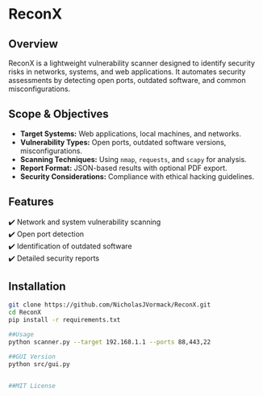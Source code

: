 # ReconX

## Overview
ReconX is a lightweight vulnerability scanner designed to identify security risks in networks, systems, and web applications. It automates security assessments by detecting open ports, outdated software, and common misconfigurations.

## Scope & Objectives
- **Target Systems:** Web applications, local machines, and networks.
- **Vulnerability Types:** Open ports, outdated software versions, misconfigurations.
- **Scanning Techniques:** Using `nmap`, `requests`, and `scapy` for analysis.
- **Report Format:** JSON-based results with optional PDF export.
- **Security Considerations:** Compliance with ethical hacking guidelines.

## Features
✔️ Network and system vulnerability scanning  
✔️ Open port detection  
✔️ Identification of outdated software  
✔️ Detailed security reports  

## Installation
```sh
git clone https://github.com/NicholasJVormack/ReconX.git
cd ReconX
pip install -r requirements.txt

##Usage
python scanner.py --target 192.168.1.1 --ports 88,443,22

##GUI Version
python src/gui.py


##MIT License

